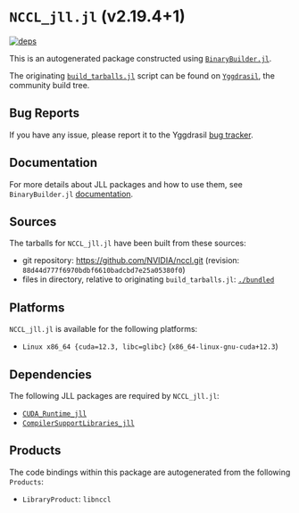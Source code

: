 # `NCCL_jll.jl` (v2.19.4+1)

[![deps](https://juliahub.com/docs/NCCL_jll/deps.svg)](https://juliahub.com/ui/Packages/NCCL_jll/AmRki?page=2)

This is an autogenerated package constructed using [`BinaryBuilder.jl`](https://github.com/JuliaPackaging/BinaryBuilder.jl).

The originating [`build_tarballs.jl`](https://github.com/JuliaPackaging/Yggdrasil/blob/82d1909ed208362fa2ea68753fdbf56d903584c2/N/NCCL/build_tarballs.jl) script can be found on [`Yggdrasil`](https://github.com/JuliaPackaging/Yggdrasil/), the community build tree.

## Bug Reports

If you have any issue, please report it to the Yggdrasil [bug tracker](https://github.com/JuliaPackaging/Yggdrasil/issues).

## Documentation

For more details about JLL packages and how to use them, see `BinaryBuilder.jl` [documentation](https://docs.binarybuilder.org/stable/jll/).

## Sources

The tarballs for `NCCL_jll.jl` have been built from these sources:

* git repository: https://github.com/NVIDIA/nccl.git (revision: `88d44d777f6970bdbf6610badcbd7e25a05380f0`)
* files in directory, relative to originating `build_tarballs.jl`: [`./bundled`](https://github.com/JuliaPackaging/Yggdrasil/tree/82d1909ed208362fa2ea68753fdbf56d903584c2/N/NCCL/bundled)

## Platforms

`NCCL_jll.jl` is available for the following platforms:

* `Linux x86_64 {cuda=12.3, libc=glibc}` (`x86_64-linux-gnu-cuda+12.3`)

## Dependencies

The following JLL packages are required by `NCCL_jll.jl`:

* [`CUDA_Runtime_jll`](https://github.com/JuliaBinaryWrappers/CUDA_Runtime_jll.jl)
* [`CompilerSupportLibraries_jll`](https://github.com/JuliaBinaryWrappers/CompilerSupportLibraries_jll.jl)

## Products

The code bindings within this package are autogenerated from the following `Products`:

* `LibraryProduct`: `libnccl`

